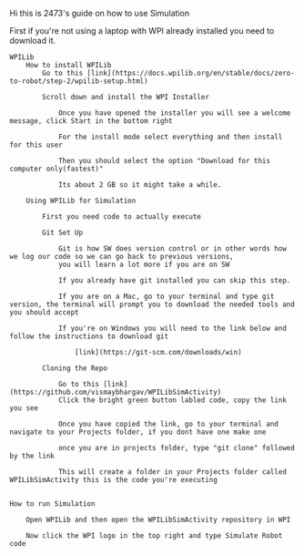 Hi this is 2473's guide on how to use Simulation

First if you're not using a laptop with WPI already installed you need to download it.

    WPILib
        How to install WPILib
            Go to this [link](https://docs.wpilib.org/en/stable/docs/zero-to-robot/step-2/wpilib-setup.html)

            Scroll down and install the WPI Installer

                Once you have opened the installer you will see a welcome message, click Start in the bottom right

                For the install mode select everything and then install for this user

                Then you should select the option "Download for this computer only(fastest)" 

                Its about 2 GB so it might take a while.

        Using WPILib for Simulation

            First you need code to actually execute

            Git Set Up
            
                Git is how SW does version control or in other words how we log our code so we can go back to previous versions,
                you will learn a lot more if you are on SW

                If you already have git installed you can skip this step.

                If you are on a Mac, go to your terminal and type git version, the terminal will prompt you to download the needed tools and you should accept

                If you're on Windows you will need to the link below and follow the instructions to download git 

                    [link](https://git-scm.com/downloads/win)

            Cloning the Repo

                Go to this [link](https://github.com/vismaybhargav/WPILibSimActivity)
                Click the bright green button labled code, copy the link you see

                Once you have copied the link, go to your terminal and navigate to your Projects folder, if you dont have one make one

                once you are in projects folder, type "git clone" followed by the link

                This will create a folder in your Projects folder called WPILibSimActivity this is the code you're executing


    How to run Simulation

        Open WPILib and then open the WPILibSimActivity repository in WPI

        Now click the WPI logo in the top right and type Simulate Robot code
